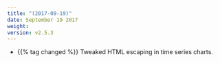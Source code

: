 ```yaml
---
title: "(2017-09-19)"
date: September 19 2017
weight:
version: v2.5.3
---
```

- {{% tag changed %}} Tweaked HTML escaping in time series charts.
